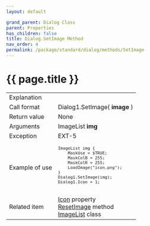 ```yaml
---
layout: default

grand_parent: Dialog Class
parent: Properties
has_children: false
title: Dialog.SetImage Method
nav_order: 4
permalink: /package/standard/dialog/methods/SetImage
---
```

# {{ page.title }}

<table>
  <tr>
    <td>Explanation</td>
    <td colspan="2"></td>
  </tr>
  <tr>
    <td>Call format</td>
    <td colspan="2">Dialog1.SetImage( <b>image</b> )</td>
  </tr>
  <tr>
    <td>Return value</td>
    <td colspan="2">None</td>
  </tr>  
  <tr>
    <td>Arguments</td>
    <td>ImageList <b>img</b></td>
    <td></td>
  </tr>
  <tr>
    <td>Exception</td>
    <td>EXT-5</td>
    <td></td>
  </tr>
  <tr>
    <td>Example of use</td>
    <td colspan="2"><code><pre>
ImageList img {
    MaskUse = $TRUE;
    MaskColB = 255;
    MaskColR = 255;
    LoadImage("icon.png");
}
Dialog1.SetImage(img);
Dialog1.Icon = 1;
    </pre></code></td>
  </tr>
  <tr>
    <td>Related item</td>
    <td colspan="2"><a href="/package/standard/dialog/properties/Icon">Icon</a> property<br><a href="/package/standard/dialog/methods/resetImage">ResetImage</a> method<br><a href="">ImageList</a> class</td>
  </tr>
</table>